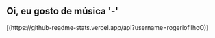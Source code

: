 ## Oi, eu gosto de música '-'

<div>
	[(https://github-readme-stats.vercel.app/api?username=rogeriofilhoO)]
</div>
